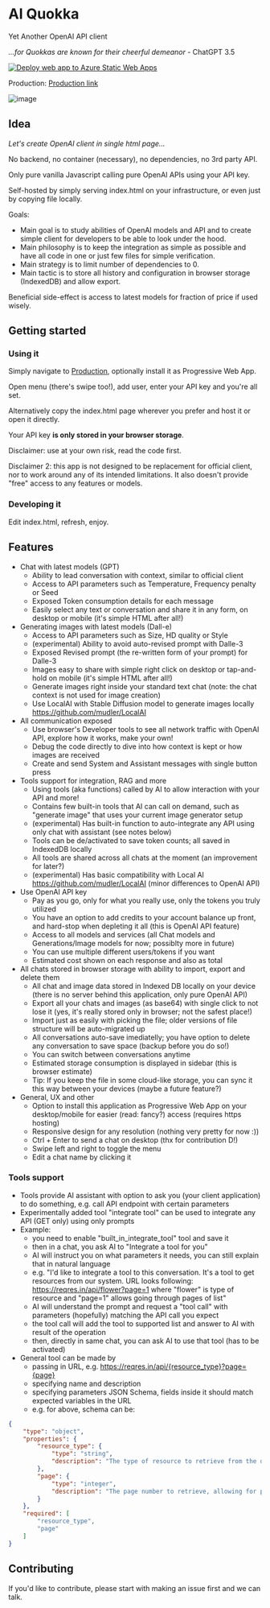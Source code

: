 # AI Quokka

Yet Another OpenAI API client

_...for Quokkas are known for their cheerful demeanor_  - ChatGPT 3.5

[![Deploy web app to Azure Static Web Apps](https://github.com/LordMsz/aiquokka/actions/workflows/azure-staticwebapp.yml/badge.svg)](https://github.com/LordMsz/aiquokka/actions/workflows/azure-staticwebapp.yml)

Production: [Production link](https://gentle-river-0082c9d03.3.azurestaticapps.net/)

![image](https://github.com/LordMsz/aiquokka/assets/33070601/76afa89f-37f6-4eb2-b639-a5f4b5a88c08)

## Idea

_Let's create OpenAI client in single html page..._

No backend, no container (necessary), no dependencies, no 3rd party API.

Only pure vanilla Javascript calling pure OpenAI APIs using your API key.

Self-hosted by simply serving index.html on your infrastructure, or even just by copying file locally.

Goals:

- Main goal is to study abilities of OpenAI models and API and to create simple client for developers to be able to look under the hood.
- Main philosophy is to keep the integration as simple as possible and have all code in one or just few files for simple verification.
- Main strategy is to limit number of dependencies to 0.
- Main tactic is to store all history and configuration in browser storage (IndexedDB) and allow export.

Beneficial side-effect is access to latest models for fraction of price if used wisely.

## Getting started

### Using it

Simply navigate to [Production](https://gentle-river-0082c9d03.3.azurestaticapps.net/), optionally install it as Progressive Web App.

Open menu (there's swipe too!), add user, enter your API key and you're all set.


Alternatively copy the index.html page wherever you prefer and host it or open it directly.


Your API key **is only stored in your browser storage**.

Disclaimer: use at your own risk, read the code first.

Disclaimer 2: this app is not designed to be replacement for official client, nor to work around any of its intended limitations. It also doesn't provide "free" access to any features or models.

### Developing it

Edit index.html, refresh, enjoy.

## Features

- Chat with latest models (GPT)
  - Ability to lead conversation with context, similar to official client
  - Access to API parameters such as Temperature, Frequency penalty or Seed
  - Exposed Token consumption details for each message
  - Easily select any text or conversation and share it in any form, on desktop or mobile (it's simple HTML after all!)
- Generating images with latest models (Dall-e)
  - Access to API parameters such as Size, HD quality or Style
  - (experimental) Ability to avoid auto-revised prompt with Dalle-3
  - Exposed Revised prompt (the re-written form of your prompt) for Dalle-3
  - Images easy to share with simple right click on desktop or tap-and-hold on mobile (it's simple HTML after all!)
  - Generate images right inside your standard text chat (note: the chat context is not used for image creation)
  - Use LocalAI with Stable Diffusion model to generate images locally https://github.com/mudler/LocalAI
- All communication exposed
  - Use browser's Developer tools to see all network traffic with OpenAI API, explore how it works, make your own!
  - Debug the code directly to dive into how context is kept or how images are received
  - Create and send System and Assistant messages with single button press
- Tools support for integration, RAG and more
  - Using tools (aka functions) called by AI to allow interaction with your API and more!
  - Contains few built-in tools that AI can call on demand, such as "generate image" that uses your current image generator setup
  - (experimental) Has built-in function to auto-integrate any API using only chat with assistant (see notes below)
  - Tools can be de/activated to save token counts; all saved in IndexedDB locally
  - All tools are shared across all chats at the moment (an improvement for later?)
  - (experimental) Has basic compatibility with Local AI https://github.com/mudler/LocalAI (minor differences to OpenAI API)
- Use OpenAI API key
  - Pay as you go, only for what you really use, only the tokens you truly utilized
  - You have an option to add credits to your account balance up front, and hard-stop when depleting it all (this is OpenAI API feature)
  - Access to all models and services (all Chat models and Generations/Image models for now; possiblty more in future)
  - You can use multiple different users/tokens if you want
  - Estimated cost shown on each response and also as total
- All chats stored in browser storage with ability to import, export and delete them
  - All chat and image data stored in Indexed DB locally on your device (there is no server behind this application, only pure OpenAI API)
  - Export all your chats and images (as base64) with single click to not lose it (yes, it's really stored only in browser; not the safest place!)
  - Import just as easily with picking the file; older versions of file structure will be auto-migrated up
  - All conversations auto-save imediatelly; you have option to delete any conversation to save space (backup before you do so!)
  - You can switch between conversations anytime
  - Estimated storage consumption is displayed in sidebar (this is browser estimate)
  - Tip: If you keep the file in some cloud-like storage, you can sync it this way between your devices (maybe a future feature?)
- General, UX and other
  - Option to install this application as Progressive Web App on your desktop/mobile for easier (read: fancy?) access (requires https hosting)
  - Responsive design for any resolution (nothing very pretty for now :))
  - Ctrl + Enter to send a chat on desktop (thx for contribution D!)
  - Swipe left and right to toggle the menu
  - Edit a chat name by clicking it

### Tools support
- Tools provide AI assistant with option to ask you (your client application) to do something, e.g. call API endpoint with certain parameters
- Experimentally added tool "integrate tool" can be used to integrate any API (GET only) using only prompts
- Example:
  - you need to enable "built_in_integrate_tool" tool and save it
  - then in a chat, you ask AI to "Integrate a tool for you"
  - AI will instruct you on what parameters it needs, you can still explain that in natural language
  - e.g. "I'd like to integrate a tool to this conversation. It's a tool to get resources from our system. URL looks following: https://reqres.in/api/flower?page=1 where "flower" is type of resource and "page=1" allows going through pages of list"
  - AI will understand the prompt and request a "tool call" with parameters (hopefully) matching the API call you expect
  - the tool call will add the tool to supported list and answer to AI with result of the operation
  - then, directly in same chat, you can ask AI to use that tool (has to be activated)
- General tool can be made by
  - passing in URL, e.g. https://reqres.in/api/{resource_type}?page={page}
  - specifying name and description
  - specifying parameters JSON Schema, fields inside it should match expected variables in the URL
  - e.g. for above, schema can be:

``` JSON Schema
{
    "type": "object",
    "properties": {
        "resource_type": {
            "type": "string",
            "description": "The type of resource to retrieve from the database."
        },
        "page": {
            "type": "integer",
            "description": "The page number to retrieve, allowing for pagination through the list of resources."
        }
    },
    "required": [
        "resource_type",
        "page"
    ]
}
```

## Contributing

If you'd like to contribute, please start with making an issue first and we can talk.